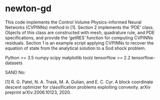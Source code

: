 # newton-gd

This code implements the Control Volume Physics-informed Neural Networks (CVPINNs) method in [1]. Section 2 implements the ‘PDE‘ class. Objects of this class are constructed with mesh, quadrature rule, and PDE specifications, and provide the ‘getRES‘ function for computing CVPINNs residuals. Section 1 is an example script applying CVPINNs to recover the equation of state from the analytical solution to a Sod shock problem.

Python >= 3.5
numpy
scipy
matplotlib
toolz
tensorflow >= 2.2
tensorflow-datasets

SAND No: 

[1] R. G. Patel, N. A. Trask, M. A. Gulian, and E. C. Cyr. A block coordinate descent optimizer for classification problems exploiting convexity. arXiv preprint arXiv:2006.10123, 2020.
